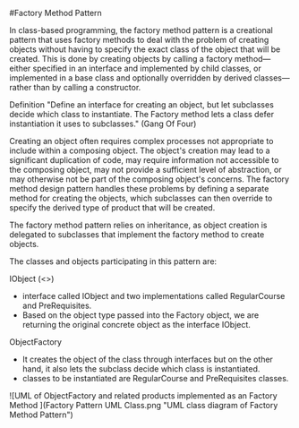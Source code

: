 #Factory Method Pattern

In class-based programming, the factory method pattern is a creational pattern that uses factory methods to deal with the problem of creating objects without having to specify the exact class of the object that will be created. This is done by creating objects by calling a factory method—either specified in an interface and implemented by child classes, or implemented in a base class and optionally overridden by derived classes—rather than by calling a constructor.

Definition
"Define an interface for creating an object, but let subclasses decide which class to instantiate. The Factory method lets a class defer instantiation it uses to subclasses." (Gang Of Four)

Creating an object often requires complex processes not appropriate to include within a composing object. The object's creation may lead to a significant duplication of code, may require information not accessible to the composing object, may not provide a sufficient level of abstraction, or may otherwise not be part of the composing object's concerns. The factory method design pattern handles these problems by defining a separate method for creating the objects, which subclasses can then override to specify the derived type of product that will be created.

The factory method pattern relies on inheritance, as object creation is delegated to subclasses that implement the factory method to create objects.


The classes and objects participating in this pattern are:

IObject (<<interface>>)
 - interface called IObject and two implementations called RegularCourse and PreRequisites.
 - Based on the object type passed into the Factory object, we are returning the original concrete object as the interface IObject.

ObjectFactory
  - It creates the object of the class through interfaces but on the other hand, it also lets the subclass decide which class is instantiated.
  - classes to be instantiated are RegularCourse and PreRequisites classes.


![UML of ObjectFactory and related products implemented as an Factory Method ](Factory Pattern UML Class.png "UML class diagram of Factory Method Pattern")
